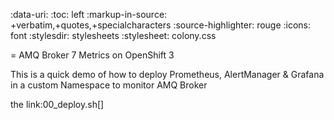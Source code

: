 :data-uri:
:toc: left
:markup-in-source: +verbatim,+quotes,+specialcharacters
:source-highlighter: rouge
:icons: font
:stylesdir: stylesheets
:stylesheet: colony.css

= AMQ Broker 7 Metrics on OpenShift 3

This is a quick demo of how to deploy Prometheus, AlertManager & Grafana in a custom Namespace to monitor AMQ Broker

the link:00_deploy.sh[] 
